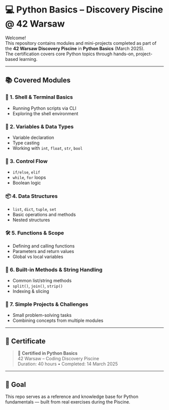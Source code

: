 # 💻 Python Basics – Discovery Piscine @ 42 Warsaw

Welcome!  
This repository contains modules and mini-projects completed as part of the **42 Warsaw Discovery Piscine** in **Python Basics** (March 2025).  
The certification covers core Python topics through hands-on, project-based learning.

---

## 📚 Covered Modules

### 🐚 1. Shell & Terminal Basics
- Running Python scripts via CLI
- Exploring the shell environment

### 🧮 2. Variables & Data Types
- Variable declaration
- Type casting
- Working with `int`, `float`, `str`, `bool`

### 🔁 3. Control Flow
- `if/else`, `elif`
- `while`, `for` loops
- Boolean logic

### 📦 4. Data Structures
- `list`, `dict`, `tuple`, `set`
- Basic operations and methods
- Nested structures

### 🛠️ 5. Functions & Scope
- Defining and calling functions
- Parameters and return values
- Global vs local variables

### 🧰 6. Built-in Methods & String Handling
- Common list/string methods
- `split()`, `join()`, `strip()`
- Indexing & slicing

### 📂 7. Simple Projects & Challenges
- Small problem-solving tasks
- Combining concepts from multiple modules

---

## 📜 Certificate

> 🏅 **Certified in Python Basics**  
> 42 Warsaw – Coding Discovery Piscine  
> Duration: 40 hours • Completed: 14 March 2025

---

## 🏁 Goal

This repo serves as a reference and knowledge base for Python fundamentals — built from real exercises during the Piscine.

